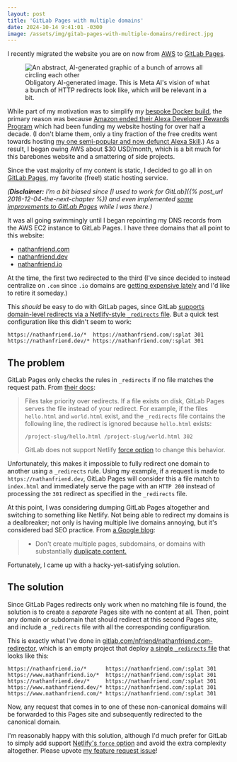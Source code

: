 ```yaml
---
layout: post
title: 'GitLab Pages with multiple domains'
date: 2024-10-14 9:41:01 -0300
image: /assets/img/gitab-pages-with-multiple-domains/redirect.jpg
---
```


I recently migrated the website you are on now from [AWS](https://aws.amazon.com/) to [GitLab Pages](https://docs.gitlab.com/ee/user/project/pages/).

<figure>
    <img loading="lazy" src="{{ '/assets/img/gitab-pages-with-multiple-domains/redirect.jpg' | relative_url }}" alt="An abstract, AI-generated graphic of a bunch of arrows all circling each other" />
    <figcaption>Obligatory AI-generated image. This is Meta AI's vision of what a bunch of HTTP redirects look like, which will be relevant in a bit.</figcaption>
</figure>

While part of my motivation was to simplify my [bespoke Docker build](https://gitlab.com/nfriend/website-3.0-docker), the primary reason was because [Amazon ended their Alexa Developer Rewards Program](https://www.theverge.com/2024/4/10/24126291/amazon-stop-paying-developers-alexa-skills) which had been funding my website hosting for over half a decade. (I don't blame them, only a tiny fraction of the free credits went towards hosting [my one semi-popular and now defunct Alexa Skill](https://gitlab.com/nfriend/days-until).) As a result, I began owing AWS about $30 USD/month, which is a bit much for this barebones website and a smattering of side projects.

Since the vast majority of my content is static, I decided to go all in on [GitLab Pages](https://docs.gitlab.com/ee/user/project/pages/), my favorite (free!) static hosting service.

_(**Disclaimer:** I'm a bit biased since [I used to work for GitLab]({% post_url 2018-12-04-the-next-chapter %}) and even implemented [some improvements to GitLab Pages](https://gitlab.com/gitlab-org/gitlab-pages/-/merge_requests/458) while I was there.)_

It was all going swimmingly until I began repointing my DNS records from the AWS EC2 instance to GitLab Pages. I have three domains that all point to this website:

- [nathanfriend.com](https://nathanfriend.com)
- [nathanfriend.dev](https://nathanfriend.dev)
- [nathanfriend.io](https://nathanfriend.io)

At the time, the first two redirected to the third (I've since decided to instead centralize on `.com` since `.io` domains are [getting expensive lately](https://news.ycombinator.com/item?id=29403773) and I'd like to retire it someday.)

This _should_ be easy to do with GitLab pages, since GitLab [supports domain-level redirects via a Netlify-style `_redirects` file](https://docs.gitlab.com/ee/user/project/pages/redirects.html#domain-level-redirects). But a quick test configuration like this didn't seem to work:

```plaintext
https://nathanfriend.io/*  https://nathanfriend.com/:splat 301
https://nathanfriend.dev/* https://nathanfriend.com/:splat 301
```

## The problem

GitLab Pages only checks the rules in `_redirects` if no file matches the request path. From [their docs](https://docs.gitlab.com/ee/user/project/pages/redirects.html#files-override-redirects):

> Files take priority over redirects. If a file exists on disk, GitLab Pages serves the file instead of your redirect. For example, if the files `hello.html` and `world.html` exist, and the `_redirects` file contains the following line, the redirect is ignored because `hello.html` exists:
>
> ```
> /project-slug/hello.html /project-slug/world.html 302
> ```
>
> GitLab does not support Netlify [force option](https://docs.netlify.com/routing/redirects/rewrites-proxies/#shadowing) to change this behavior.

Unfortunately, this makes it impossible to fully redirect one domain to another using a `_redirects` rule. Using my example, if a request is made to `https://nathanfriend.dev`, GitLab Pages will consider this a file match to `index.html` and immediately serve the page with an `HTTP 200` instead of processing the `301` redirect as specified in the `_redirects` file.

At this point, I was considering dumping GitLab Pages altogether and switching to something like Netlify. Not being able to redirect my domains is a dealbreaker; not only is having multiple live domains annoying, but it's considered bad SEO practice. From [a Google blog](https://developers.google.com/search/blog/2008/09/demystifying-duplicate-content-penalty):

> - Don't create multiple pages, subdomains, or domains with substantially [duplicate content.](https://developers.google.com/search/docs/advanced/guidelines/duplicate-content)

Fortunately, I came up with a hacky-yet-satisfying solution.

## The solution

Since GitLab Pages redirects only work when no matching file is found, the solution is to create a _separate_ Pages site with no content at all. Then, point any domain or subdomain that should redirect at this second Pages site, and include a `_redirects` file with all the corresponding configuration.

This is exactly what I've done in [gitlab.com/nfriend/nathanfriend.com-redirector](https://gitlab.com/nfriend/nathanfriend.com-redirector/), which is an empty project that deploy [a single `_redirects` file](https://gitlab.com/nfriend/nathanfriend.com-redirector/-/blob/main/public/_redirects?ref_type=heads) that looks like this:

```plaintext
https://nathanfriend.io/*      https://nathanfriend.com/:splat 301
https://www.nathanfriend.io/*  https://nathanfriend.com/:splat 301
https://nathanfriend.dev/*     https://nathanfriend.com/:splat 301
https://www.nathanfriend.dev/* https://nathanfriend.com/:splat 301
https://www.nathanfriend.com/* https://nathanfriend.com/:splat 301
```

Now, any request that comes in to one of these non-canonical domains will be forwarded to this Pages site and subsequently redirected to the canonical domain.

I'm reasonably happy with this solution, although I'd much prefer for GitLab to simply add support [Netlify's `force` option](https://docs.netlify.com/routing/redirects/rewrites-proxies/#shadowing) and avoid the extra complexity altogether. Please upvote [my feature request issue](https://gitlab.com/gitlab-org/gitlab-pages/-/issues/1134)!
